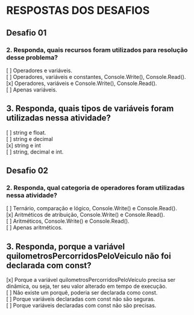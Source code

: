 # RESPOSTAS DOS DESAFIOS

## Desafio 01

### 2. Responda, quais recursos foram utilizados para resolução desse problema?


[ ] Operadores e variáveis.\
[ ] Operadores, variáveis e constantes, Console.Write(), Console.Read().\
[x] Operadores, variáveis e Console.Write(), Console.Read().\
[ ] Apenas variáveis.

## 3. Responda, quais tipos de variáveis foram utilizadas nessa atividade?

[ ] string e float.\
[ ] string e decimal\
[x] string e int\
[ ] string, decimal e int.

## Desafio 02

### 2. Responda, qual categoria de operadores foram utilizadas nessa atividade?


[ ] Ternário, comparação e lógico, Console.Write() e Console.Read().\
[x] Aritméticos de atribuição, Console.Write() e Console.Read().\
[ ] Aritméticos, Console.Write() e Console.Read().\
[ ] Apenas aritméticos.

## 3. Responda, porque a variável quilometrosPercorridosPeloVeiculo não foi declarada com const?

[x] Porque a variável quilometrosPercorridosPeloVeículo precisa ser dinâmica, ou seja, ter seu valor alterado em tempo de execução.\
[ ] Não existe um porquê, poderia ser declarada como const.\
[ ] Porque variáveis declaradas com const não são seguras.\
[ ] Porque variáveis declaradas com const não são precisas.
